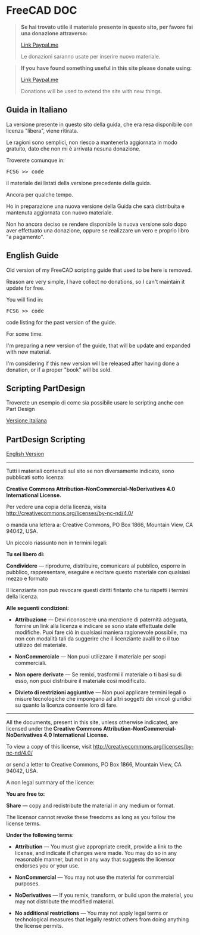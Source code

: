 # FreeCAD DOC

> **Se hai trovato utile il materiale presente in questo sito,  per favore fai una donazione attraverso:**
>
> [Link Paypal.me](https://paypal.me/FCSguidait?locale.x=it_IT)
>
> Le donazioni saranno usate per inserire nuovo materiale.


>
> **If you have found something useful in this site please donate using:**
>
> [Link Paypal.me](https://paypal.me/FCSguidait?locale.x=it_IT)
>
> Donations will be used to extend the site with new things.



## Guida in Italiano

La versione presente in questo sito della guida, che era resa disponibile con licenza "libera", viene ritirata.

Le ragioni sono semplici, non riesco a mantenerla aggiornata in modo gratuito, dato che non mi è arrivata nesuna donazione.

Troverete comunque in:

<kbd>FCSG >> code</kbd> 

il materiale dei listati della versione precedente della guida.

Ancora per qualche tempo.


Ho in preparazione una nuova versione della Guida che sarà distribuita e mantenuta aggiornata con nuovo materiale.

Non ho ancora deciso se rendere disponibile la nuova versione solo dopo aver effettuato una donazione, oppure se realizzare un vero e proprio libro "a pagamento".


## English Guide

Old version of my FreeCAD scripting guide that used to be here is removed.

Reason are very simple, I have collect no donations, so I can't maintain it update for free.

You will find in:

<kbd>FCSG >> code</kbd>

code listing for the past version of the guide.

For some time.

I'm preparing a new version of the guide, that will be update and expanded with new material.

I'm considering if this new version will be released after having done a donation, or if a proper "book" will be sold.


## Scripting PartDesign

Troverete un esempio di come sia possibile usare lo scripting anche con Part Design 

[Versione Italiana](https://github.com/onekk/freecad-doc/wiki/Scripting-PartDesign)


## PartDesign Scripting


[English Version](https://github.com/onekk/freecad-doc/wiki/PartDesign-Scripting)

***

Tutti i materiali contenuti sul sito se non diversamente indicato, sono pubblicati sotto licenza:

**Creative Commons Attribution-NonCommercial-NoDerivatives 4.0 International License.**

Per vedere una copia della licenza, visita http://creativecommons.org/licenses/by-nc-nd/4.0/

o manda una lettera a: Creative Commons, PO Box 1866, Mountain View, CA 94042, USA.

Un piccolo riassunto non in termini legali:


**Tu sei libero di:**

**Condividere** — riprodurre, distribuire, comunicare al pubblico, esporre in pubblico, rappresentare, eseguire e recitare questo materiale con qualsiasi mezzo e formato

Il licenziante non può revocare questi diritti fintanto che tu rispetti i termini della licenza.

**Alle seguenti condizioni:**

- **Attribuzione** — Devi riconoscere una menzione di paternità adeguata, fornire un link alla licenza e indicare se sono state effettuate delle modifiche. Puoi fare ciò in qualsiasi maniera ragionevole possibile, ma non con modalità tali da suggerire che il licenziante avalli te o il tuo utilizzo del materiale.

- **NonCommerciale** — Non puoi utilizzare il materiale per scopi commerciali.

- **Non opere derivate** — Se remixi, trasformi il materiale o ti basi su di esso, non puoi distribuire il materiale così modificato.

- **Divieto di restrizioni aggiuntive** — Non puoi applicare termini legali o misure tecnologiche che impongano ad altri soggetti dei vincoli giuridici su quanto la licenza consente loro di fare.
    


***

All the documents, present in this site, unless otherwise indicated, are licensed under the **Creative Commons Attribution-NonCommercial-NoDerivatives 4.0 International License.**

To view a copy of this license, visit http://creativecommons.org/licenses/by-nc-nd/4.0/

or send a letter to Creative Commons, PO Box 1866, Mountain View, CA 94042, USA.

A non legal summary of the licence:


**You are free to:**

**Share** — copy and redistribute the material in any medium or format.

The licensor cannot revoke these freedoms as long as you follow the license terms.

**Under the following terms:**

- **Attribution** — You must give appropriate credit, provide a link to the license, and indicate if changes were made. You may do so in any reasonable manner, but not in any way that suggests the licensor endorses you or your use.

- **NonCommercial** — You may not use the material for commercial purposes.

- **NoDerivatives** — If you remix, transform, or build upon the material, you may not distribute the modified material.

- **No additional restrictions** — You may not apply legal terms or technological measures that legally restrict others from doing anything the license permits.


